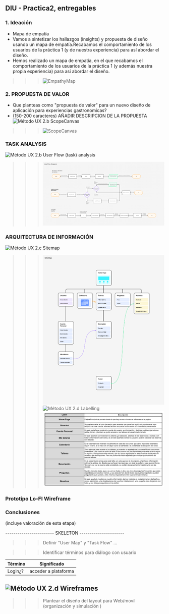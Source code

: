 ## DIU - Practica2, entregables

### 1. Ideación 
* Mapa de empatía
* Vamos a sintetizar los hallazgos (insights) y propuesta de diseño usando un mapa de empatía.Recabamos el comportamiento de los usuarios de la práctica 1 (y de nuestra experiencia) para así abordar el diseño.
* Hemos realizado un mapa de empatía, en el que recabamos el comportamiento de los usuarios de la práctica 1 (y además nuestra propia experiencia) para así abordar el diseño.
>>> ![EmpathyMap](1_EmpathyMap.png)


### 2. PROPUESTA DE VALOR
*  Que planteas como "propuesta de valor" para un nuevo diseño de aplicación para experiencias gastronomicas?
* (150-200 caracteres)
AÑADIR DESCRIPCION DE LA PROPUESTA
![Método UX](../img/ScopeCanvas.png) 2.b ScopeCanvas
>>> ![ScopeCanvas](2_ScopeCanvas.png)

### TASK ANALYSIS
![Método UX](../img/Sitemap.png) 2.b User Flow (task) analysis 
>>> ![UserFlow](3_UserFlow.png)


### ARQUITECTURA DE INFORMACIÓN
![Método UX](../img/Sitemap.png) 2.c Sitemap
>>> ![Sitemap](4_Sitemap.png)
![Método UX](../img/labelling.png) 2.d Labelling 
>>> ![Labelling](4_Labelling.png)



### Prototipo Lo-FI Wireframe 


### Conclusiones  
(incluye valoración de esta etapa)

------------------------ SKELETON ----------------------



>>> Definir "User Map" y "Task Flow" ...




>>> Identificar términos para diálogo con usuario  

Término | Significado     
| ------------- | -------
  Login¿?  | acceder a plataforma


![Método UX](../img/Wireframes.png) 2.d Wireframes
-----

>>> Plantear el  diseño del layout para Web/movil (organización y simulación ) 

